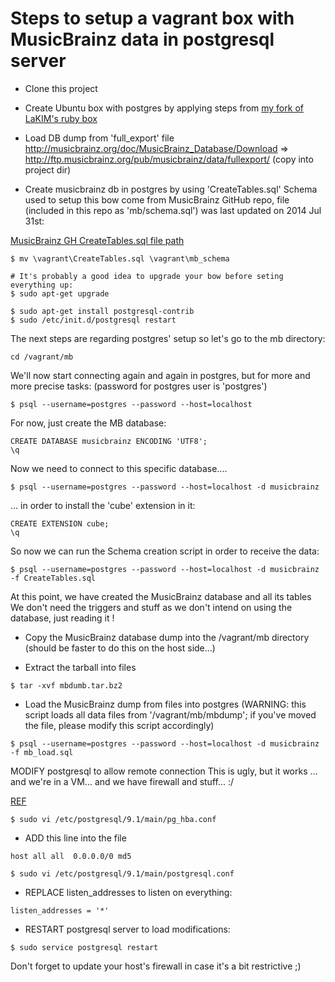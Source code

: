 
# Steps to setup a vagrant box with MusicBrainz data in postgresql server

- Clone this project
- Create Ubuntu box with postgres by applying steps from 
[my fork of LaKIM's ruby box](https://github.com/gfauredumont/ruby-chef-box)

- Load DB dump from 'full_export' file
http://musicbrainz.org/doc/MusicBrainz_Database/Download
=>  http://ftp.musicbrainz.org/pub/musicbrainz/data/fullexport/
(copy into project dir)




- Create musicbrainz db in postgres by using 'CreateTables.sql'
Schema used to setup this bow come from MusicBrainz GitHub repo,
file (included in this repo as 'mb/schema.sql') was last updated on 2014 Jul 31st:

[MusicBrainz GH CreateTables.sql file path](https://github.com/metabrainz/musicbrainz-server/blob/master/admin/sql/CreateTables.sql)



```shell
$ mv \vagrant\CreateTables.sql \vagrant\mb_schema

# It's probably a good idea to upgrade your bow before seting everything up:
$ sudo apt-get upgrade

$ sudo apt-get install postgresql-contrib
$ sudo /etc/init.d/postgresql restart
```

The next steps are regarding postgres' setup so let's go to the mb directory:
```shell
cd /vagrant/mb
```


We'll now start connecting again and again in postgres, but for more and more precise tasks:
(password for postgres user is 'postgres')
```shell
$ psql --username=postgres --password --host=localhost
```

For now, just create the MB database:
```plsql
CREATE DATABASE musicbrainz ENCODING 'UTF8';
\q
```

Now we need to connect to this specific database....
```shell
$ psql --username=postgres --password --host=localhost -d musicbrainz
```

... in order to install the 'cube' extension in it:
```plsql
CREATE EXTENSION cube;
\q
```

So now we can run the Schema creation script in order to receive the data:
```shell
$ psql --username=postgres --password --host=localhost -d musicbrainz -f CreateTables.sql
```

At this point, we have created the MusicBrainz database and all its tables
We don't need the triggers and stuff as we don't intend on using the database, just reading it !


- Copy the MusicBrainz database dump into the /vagrant/mb directory
(should be faster to do this on the host side...)

- Extract the tarball into files
```shell
$ tar -xvf mbdumb.tar.bz2
```


- Load the MusicBrainz dump from files into postgres
(WARNING: this script loads all data files from '/vagrant/mb/mbdump'; if you've moved the file, please modify this script accordingly)
```shell
$ psql --username=postgres --password --host=localhost -d musicbrainz -f mb_load.sql
```


MODIFY postgresql to allow remote connection
This is ugly, but it works ... and we're in a VM... and we have firewall and stuff... :/

[REF](https://coderwall.com/p/cr2a1a)


```shell
$ sudo vi /etc/postgresql/9.1/main/pg_hba.conf
```

- ADD this line into the file 
```
host all all  0.0.0.0/0 md5
```

```shell
$ sudo vi /etc/postgresql/9.1/main/postgresql.conf
```
- REPLACE listen_addresses to listen on everything:
```
listen_addresses = '*'
```

- RESTART postgresql server to load modifications:
```shell
$ sudo service postgresql restart
```

Don't forget to update your host's firewall in case it's a bit restrictive ;)
